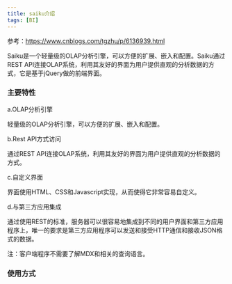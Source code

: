 ```yaml
---
title: saiku介绍
tags: [BI]
---
```


参考：https://www.cnblogs.com/tgzhu/p/6136939.html

Saiku是一个轻量级的OLAP分析引擎，可以方便的扩展、嵌入和配置。Saiku通过REST API连接OLAP系统，利用其友好的界面为用户提供直观的分析数据的方式，它是基于jQuery做的前端界面。

### 主要特性

a.OLAP分析引擎

轻量级的OLAP分析引擎，可以方便的扩展、嵌入和配置。

b.Rest API方式访问

通过REST API连接OLAP系统，利用其友好的界面为用户提供直观的分析数据的方式。

c.自定义界面 

界面使用HTML、CSS和Javascript实现，从而使得它非常容易自定义。

d.与第三方应用集成

通过使用REST的标准，服务器可以很容易地集成到不同的用户界面和第三方应用程序上，唯一的要求是第三方应用程序可以发送和接受HTTP通信和接收JSON格式的数据。

注：客户端程序不需要了解MDX和相关的查询语言。

### 使用方式

